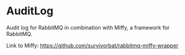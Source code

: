 # AuditLog
Audit log for RabbitMQ in combination with Miffy, a framework for RabbitMQ.

Link to Miffy: https://github.com/survivorbat/rabbitmq-miffy-wrapper
